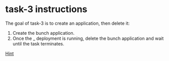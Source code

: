 # task-3 instructions

The goal of task-3 is to create an application, then delete it:

1. Create the bunch application. 
2. Once the _ deployment is running, delete the bunch application and wait until the task terminates.

[Hint](https://github.com/ux-studies/summer-2021/blob/main/studies/study-0/tasks/hints/task-3-hint.md)

